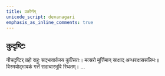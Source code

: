 ```yaml
---
title: प्रकीर्णम्
unicode_script: devanagari
emphasis_as_inline_comments: true
---
```

  
## कुदृष्टिः  
नीचदृष्टिर् ग्रहो राहुः सद्भावार्कस्य कुत्सितः। मत्सरो मूर्त्तिमान् साक्षाद् अन्धराक्षससन्निभः॥  
विस्मयोद्भावकं गर्त्तं सदाचारभुवि स्थितम्। …  


